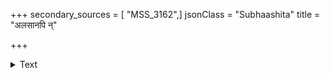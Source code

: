 +++
secondary_sources = [ "MSS_3162",]
jsonClass = "Subhaashita"
title = "अलसानपि न्"

+++

<details><summary>Text</summary>

अलसानपि न् न् रक्षेन् न कृतघ्नान् कदाचन।  
द्विषतोऽपि गुणाः काम्याः सुहृदोऽपि न दुर्गुणाः॥
</details>
